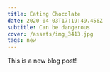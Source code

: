 ```yaml
---
title: Eating Chocolate
date: 2020-04-03T17:19:49.456Z
subtitle: Can be dangerous
cover: /assets/img_3413.jpg
tags: new
---
```

This is a new blog post!